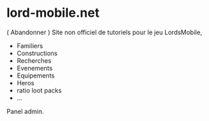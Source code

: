 # lord-mobile.net

( Abandonner )
Site non officiel de tutoriels pour le jeu LordsMobile,

- Familiers
- Constructions
- Recherches
- Evenements
- Equipements
- Heros
- ratio loot packs
- ...

Panel admin.
